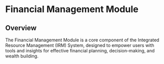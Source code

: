 # Financial Management Module

## Overview
The Financial Management Module is a core component of the Integrated Resource Management (IRM) System, designed to empower users with tools and insights for effective financial planning, decision-making, and wealth building.
